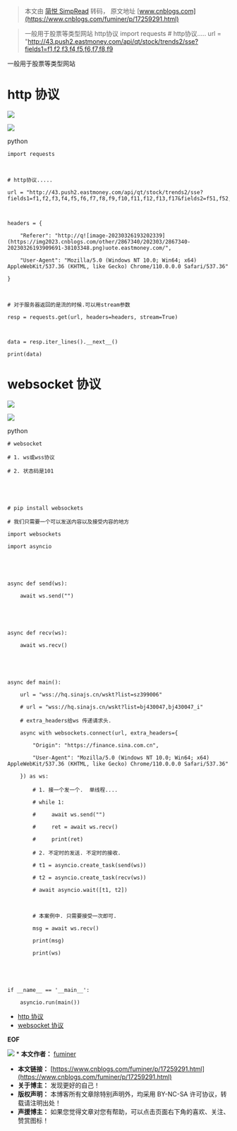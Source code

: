 > 本文由 [简悦 SimpRead](http://ksria.com/simpread/) 转码， 原文地址 [www.cnblogs.com](https://www.cnblogs.com/fuminer/p/17259291.html)

> 一般用于股票等类型网站 http协议 import requests # http协议..... url = "http://43.push2.eastmoney.com/api/qt/stock/trends2/sse?fields1=f1,f2,f3,f4,f5,f6,f7,f8,f9

一般用于股票等类型网站

http 协议
=======

[![](https://img2023.cnblogs.com/other/2867340/202303/2867340-20230326193907656-300184303.png)](https://img2023.cnblogs.com/other/2867340/202303/2867340-20230326193907656-300184303.png)

[![](https://img2023.cnblogs.com/other/2867340/202303/2867340-20230326193909037-332395297.png)](https://img2023.cnblogs.com/other/2867340/202303/2867340-20230326193909037-332395297.png)

python

```
import requests



# http协议.....

url = "http://43.push2.eastmoney.com/api/qt/stock/trends2/sse?fields1=f1,f2,f3,f4,f5,f6,f7,f8,f9,f10,f11,f12,f13,f17&fields2=f51,f52,f53,f54,f55,f56,f57,f58&mpi=1000&ut=fa5fd1943c7b386f172d6893dbfba10b&secid=1.603896&ndays=1&iscr=0&iscca=0&wbp2u=|0|0|0|web"



headers = {

    "Referer": "http://q![image-20230326193202339](https://img2023.cnblogs.com/other/2867340/202303/2867340-20230326193909691-38103348.png)uote.eastmoney.com/",

    "User-Agent": "Mozilla/5.0 (Windows NT 10.0; Win64; x64) AppleWebKit/537.36 (KHTML, like Gecko) Chrome/110.0.0.0 Safari/537.36"

}



# 对于服务器返回的是流的时候.可以用stream参数

resp = requests.get(url, headers=headers, stream=True)



data = resp.iter_lines().__next__()

print(data)
```

websocket 协议
============

[![](https://img2023.cnblogs.com/other/2867340/202303/2867340-20230326193910316-1938261573.png)](https://img2023.cnblogs.com/other/2867340/202303/2867340-20230326193910316-1938261573.png)

[![](https://img2023.cnblogs.com/other/2867340/202303/2867340-20230326193910861-2027137586.png)](https://img2023.cnblogs.com/other/2867340/202303/2867340-20230326193910861-2027137586.png)

python

```
# websocket

# 1. ws或wss协议

# 2. 状态码是101





# pip install websockets

# 我们只需要一个可以发送内容以及接受内容的地方

import websockets

import asyncio





async def send(ws):

    await ws.send("")





async def recv(ws):

    await ws.recv()





async def main():

    url = "wss://hq.sinajs.cn/wskt?list=sz399006"

    # url = "wss://hq.sinajs.cn/wskt?list=bj430047,bj430047_i"

    # extra_headers给ws 传递请求头.

    async with websockets.connect(url, extra_headers={

        "Origin": "https://finance.sina.com.cn",

        "User-Agent": "Mozilla/5.0 (Windows NT 10.0; Win64; x64) AppleWebKit/537.36 (KHTML, like Gecko) Chrome/110.0.0.0 Safari/537.36"

    }) as ws:

        # 1. 接一个发一个.  单线程....

        # while 1:

        #     await ws.send("")

        #     ret = await ws.recv()

        #     print(ret)

        # 2. 不定时的发送. 不定时的接收.

        # t1 = asyncio.create_task(send(ws))

        # t2 = asyncio.create_task(recv(ws))

        # await asyncio.wait([t1, t2])



        # 本案例中. 只需要接受一次即可.

        msg = await ws.recv()

        print(msg)

        print(ws)





if __name__ == '__main__':

    asyncio.run(main())
```

*   [http 协议](#http协议)
*   [websocket 协议](#websocket协议)

  

__EOF__

[![](https://pic.cnblogs.com/avatar/2867340/20220506085055.png)](https://pic.cnblogs.com/avatar/2867340/20220506085055.png) *   **本文作者：** [fuminer](https://www.cnblogs.com/fuminer)
*   **本文链接：** [https://www.cnblogs.com/fuminer/p/17259291.html](https://www.cnblogs.com/fuminer/p/17259291.html)
*   **关于博主：** 发现更好的自己！
*   **版权声明：** 本博客所有文章除特别声明外，均采用 BY-NC-SA 许可协议，转载请注明出处！
*   **声援博主：** 如果您觉得文章对您有帮助，可以点击页面右下角的喜欢、关注、赞赏图标！